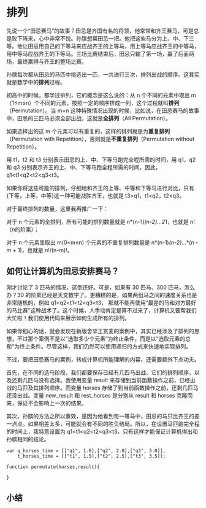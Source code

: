 # 排列
先说一个“田忌赛马”的故事？田忌是齐国有名的将领，他常常和齐王赛马，可是总是败下阵来，心中非常不悦。孙膑想帮田忌一把。他把这些马分为上、中、下三等。他让田忌用自己的下等马来应战齐王的上等马，用上等马应战齐王的中等马，用中等马应战齐王的下等马。三场比赛结束后，田忌只输了第一场，赢了后面两场，最终赢得与齐王的整场比赛。

孙膑每次都从田忌的马匹中挑选出一匹，一共进行三次，排列出战的顺序。这其实就是数学中的**排列**过程。

初高中的时候，都学过排列，它的概念是这么说的：从 n 个不同的元素中取出 m（1≤m≤n）个不同的元素，按照一定的顺序排成一列，这个过程就叫**排列**（Permutation）。当 m=n 这种特殊情况出现的时候，比如说，在田忌赛马的故事中，田忌的三匹马必须全部出战，这就是**全排列**（All Permutation）。

如果选择出的这 m 个元素可以有重复的，这样的排列就是为**重复排列**（Permutation with Repetition），否则就是**不重复排列**（Permutation without Repetition）。

用 t1，t2 和 t3 分别表示田忌的上、中、下等马跑完全程所需的时间，用 q1，q2 和 q3 分别表示齐王的上、中、下等马跑全程所需的时间，因此，q1<t1<q2<t2<q3<t3。

如果你将这些可能的排列，仔细地和齐王的上等、中等和下等马进行对比，只有{下等，上等，中等}这一种可能战胜齐王，也就是 t3>q1，t1<q2，t2<q3。

对于最终排列的数量，这里我再推广一下：

对于 n 个元素的全排列，所有可能的排列数量就是 n*(n-1)*(n-2)*…*2*1，也就是 n!（n的阶乘）；

对于 n 个元素里取出 m(0<m≤n) 个元素的不重复排列数量是 n*(n-1)*(n-2)*…*(n - m + 1)，也就是 n!/(n-m)!。

## 如何让计算机为田忌安排赛马？
刚才讨论了 3 匹马的情况，这倒还好。可是，如果有 30 匹马、300 匹马，怎么办？30 的阶乘已经是天文数字了。更糟糕的是，如果两组马之间的速度关系也是非常随机的，例如 q1<q2<t1<t2<q3<t3， 那就不能再使用“最差的马和对方最好的马比赛”这种战术了。这个时候，人手动肯定是算不过来了，计算机又要帮我们大忙啦！我们使用代码来展示如何生成所有的排列。

如果你细心的话，就会发现在新版舍罕王赏麦的案例中，其实已经涉及了排列的思想，不过那个案例不是以“选取多少个元素”为终止条件，而是以“选取元素的总和”为终止条件。尽管这样，我们仍然可以使用递归的方式来快速地实现排列。

不过，要把田忌赛马的案例，转成计算机所能理解的内容，还需要额外下点功夫。

首先，在不同的选马阶段，我们都要保存已经有几匹马出战、它们的排列顺序、以及还剩几匹马没有选择。我使用变量 result 来存储到当前函数操作之前，已经出战的马匹及其排列顺序。而变量 horses 存储了到当前函数操作之前，还剩几匹马还没出战。变量 new_result 和 rest_horses 是分别从 result 和 horses 克隆而来，保证不会影响上一次的结果。

其次，孙膑的方法之所以奏效，是因为他看到每一等马中，田忌的马只比齐王的差一点点。如果相差太多，可能就会有不同的胜负结局。所以，在设置马匹跑完全程的时间上，我特意设置为 q1<t1<q2<t2<q3<t3，只有这样才能保证计算机得出和孙膑相同的结论。

```
var q_horses_time = [["q1", 1.0],["q2", 2.0],["q3", 3.0]],
    t_horses_time = [["t1", 1.5],["t2", 2.5],["t3", 3.5]];

function permutate(horses,result){

}
```

## 小结
